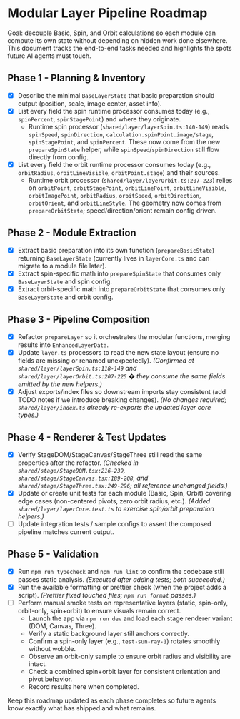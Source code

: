 # Modular Layer Pipeline Roadmap

Goal: decouple Basic, Spin, and Orbit calculations so each module can compute its own state without depending on hidden work done elsewhere. This document tracks the end-to-end tasks needed and highlights the spots future AI agents must touch.

## Phase 1 - Planning & Inventory

- [x] Describe the minimal `BaseLayerState` that basic preparation should output (position, scale, image center, asset info).
- [x] List every field the spin runtime processor consumes today (e.g., `spinPercent`, `spinStagePoint`) and where they originate.
  - Runtime spin processor (`shared/layer/layerSpin.ts:140-149`) reads `spinSpeed`, `spinDirection`, `calculation.spinPoint.image/stage`, `spinStagePoint`, and `spinPercent`. These now come from the new `prepareSpinState` helper, while `spinSpeed`/`spinDirection` still flow directly from config.
- [x] List every field the orbit runtime processor consumes today (e.g., `orbitRadius`, `orbitLineVisible`, `orbitPoint.stage`) and their sources.
  - Runtime orbit processor (`shared/layer/layerOrbit.ts:207-223`) relies on `orbitPoint`, `orbitStagePoint`, `orbitLinePoint`, `orbitLineVisible`, `orbitImagePoint`, `orbitRadius`, `orbitSpeed`, `orbitDirection`, `orbitOrient`, and `orbitLineStyle`. The geometry now comes from `prepareOrbitState`; speed/direction/orient remain config driven.

## Phase 2 - Module Extraction

- [x] Extract basic preparation into its own function (`prepareBasicState`) returning `BaseLayerState` (currently lives in `layerCore.ts` and can migrate to a module file later).
- [x] Extract spin-specific math into `prepareSpinState` that consumes only `BaseLayerState` and spin config.
- [x] Extract orbit-specific math into `prepareOrbitState` that consumes only `BaseLayerState` and orbit config.

## Phase 3 - Pipeline Composition

- [x] Refactor `prepareLayer` so it orchestrates the modular functions, merging results into `EnhancedLayerData`.
- [x] Update `layer.ts` processors to read the new state layout (ensure no fields are missing or renamed unexpectedly). _(Confirmed at `shared/layer/layerSpin.ts:118-149` and `shared/layer/layerOrbit.ts:207-225` � they consume the same fields emitted by the new helpers.)_
- [x] Adjust exports/index files so downstream imports stay consistent (add TODO notes if we introduce breaking changes). _(No changes required; `shared/layer/index.ts` already re-exports the updated layer core types.)_

## Phase 4 - Renderer & Test Updates

- [x] Verify StageDOM/StageCanvas/StageThree still read the same properties after the refactor. _(Checked in `shared/stage/StageDOM.tsx:216-239`, `shared/stage/StageCanvas.tsx:189-208`, and `shared/stage/StageThree.tsx:249-296`; all reference unchanged fields.)_
- [x] Update or create unit tests for each module (Basic, Spin, Orbit) covering edge cases (non-centered pivots, zero orbit radius, etc.). _(Added `shared/layer/layerCore.test.ts` to exercise spin/orbit preparation helpers.)_
- [ ] Update integration tests / sample configs to assert the composed pipeline matches current output.

## Phase 5 - Validation

- [x] Run `npm run typecheck` and `npm run lint` to confirm the codebase still passes static analysis. _(Executed after adding tests; both succeeded.)_
- [x] Run the available formatting or prettier check (when the project adds a script). _(Prettier fixed touched files; `npm run format` passes.)_
- [ ] Perform manual smoke tests on representative layers (static, spin-only, orbit-only, spin+orbit) to ensure visuals remain correct.
  - Launch the app via `npm run dev` and load each stage renderer variant (DOM, Canvas, Three).
  - Verify a static background layer still anchors correctly.
  - Confirm a spin-only layer (e.g., `test-sun-ray-1`) rotates smoothly without wobble.
  - Observe an orbit-only sample to ensure orbit radius and visibility are intact.
  - Check a combined spin+orbit layer for consistent orientation and pivot behavior.
  - Record results here when completed.

Keep this roadmap updated as each phase completes so future agents know exactly what has shipped and what remains.
